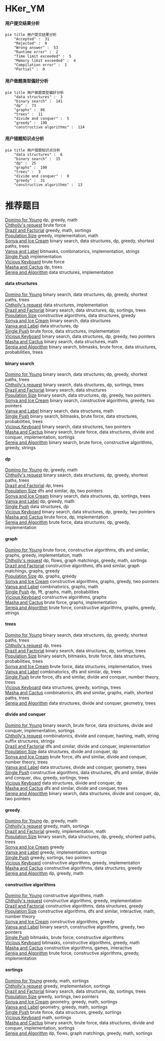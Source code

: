 # HKer_YM
<!-- tabs:start -->
#### **用户提交结果分析**

```mermaid
pie title 用户提交结果分析
    "Accepted" :  31
    "Rejected" :  0
    "Wrong answer" :  53
    "Runtime error" :  2
    "Time limit exceeded" :  5
    "Memory limit exceeded" :  4
    "Compilation error" :  1
    "Partial" :  0
```
#### **用户做题类型偏好分析**

```mermaid
pie title 用户做题类型偏好分析
    "data structures" :  3
    "binary search" :  141
    "dp" :  73
    "graphs" :  86
    "trees" :  11
    "divide and conquer" :  5
    "greedy" :  198
    "constructive algorithms" :  124
```
#### **用户错题知识点分析**

```mermaid
pie title 用户错题知识点分析
    "data structures" :  6
    "binary search" :  15
    "dp" :  25
    "graphs" :  100
    "trees" :  3
    "divide and conquer" :  0
    "greedy" :  31
    "constructive algorithms" :  13
```
<!-- tabs:end -->
# 推荐题目
[Domino for Young](https://codeforces.com/contest/1269/problem/D)		dp,
                        greedy,
                        math		  
[Chtholly's request](http://codeforces.com/problemset/problem/897/B)		brute force		  
[Drazil and Factorial](http://codeforces.com/problemset/problem/515/C)		greedy,
                        math,
                        sortings		  
[Population Size](http://codeforces.com/problemset/problem/416/D)		greedy,
                        implementation,
                        math		  
[Sonya and Ice Cream](http://codeforces.com/problemset/problem/1004/E)		binary search,
                        data structures,
                        dp,
                        greedy,
                        shortest paths,
                        trees		  
[Vanya and Label](http://codeforces.com/problemset/problem/677/C)		bitmasks,
                        combinatorics,
                        implementation,
                        strings		  
[Single Push](http://codeforces.com/problemset/problem/1253/A)		implementation		  
[Vicious Keyboard](http://codeforces.com/problemset/problem/801/A)		brute force		  
[Masha and Cactus](http://codeforces.com/problemset/problem/856/D)		dp,
                        trees		  
[Sereja and Algorithm](http://codeforces.com/problemset/problem/367/A)		data structures,
                        implementation		  
<!-- tabs:start -->
#### **data structures**
[Domino for Young](http://codeforces.com/problemset/problem/1004/E)		binary search,
                        data structures,
                        dp,
                        greedy,
                        shortest paths,
                        trees		  
[Chtholly's request](http://codeforces.com/problemset/problem/367/A)		data structures,
                        implementation		  
[Drazil and Factorial](http://codeforces.com/problemset/problem/474/E)		binary search,
                        data structures,
                        dp,
                        sortings,
                        trees		  
[Population Size](https://codeforces.com/contest/867/problem/E)		constructive algorithms,
                        data structures,
                        greedy		  
[Sonya and Ice Cream](http://codeforces.com/problemset/problem/813/E)		binary search,
                        data structures		  
[Vanya and Label](http://codeforces.com/problemset/problem/1304/F1)		data structures,
                        dp		  
[Single Push](http://codeforces.com/problemset/problem/1207/F)		brute force,
                        data structures,
                        implementation		  
[Vicious Keyboard](http://codeforces.com/problemset/problem/1492/C)		binary search,
                        data structures,
                        dp,
                        greedy,
                        two pointers		  
[Masha and Cactus](http://codeforces.com/problemset/problem/1490/G)		binary search,
                        data structures,
                        math		  
[Sereja and Algorithm](http://codeforces.com/problemset/problem/1479/D)		binary search,
                        bitmasks,
                        brute force,
                        data structures,
                        probabilities,
                        trees		  
#### **binary search**
[Domino for Young](http://codeforces.com/problemset/problem/1004/E)		binary search,
                        data structures,
                        dp,
                        greedy,
                        shortest paths,
                        trees		  
[Chtholly's request](http://codeforces.com/problemset/problem/474/E)		binary search,
                        data structures,
                        dp,
                        sortings,
                        trees		  
[Drazil and Factorial](http://codeforces.com/problemset/problem/813/E)		binary search,
                        data structures		  
[Population Size](http://codeforces.com/problemset/problem/1492/C)		binary search,
                        data structures,
                        dp,
                        greedy,
                        two pointers		  
[Sonya and Ice Cream](http://codeforces.com/problemset/problem/1463/D)		binary search,
                        constructive algorithms,
                        greedy,
                        two pointers		  
[Vanya and Label](http://codeforces.com/problemset/problem/1490/G)		binary search,
                        data structures,
                        math		  
[Single Push](http://codeforces.com/problemset/problem/1479/D)		binary search,
                        bitmasks,
                        brute force,
                        data structures,
                        probabilities,
                        trees		  
[Vicious Keyboard](http://codeforces.com/problemset/problem/1436/E)		binary search,
                        data structures,
                        two pointers		  
[Masha and Cactus](http://codeforces.com/problemset/problem/1461/D)		binary search,
                        brute force,
                        data structures,
                        divide and conquer,
                        implementation,
                        sortings		  
[Sereja and Algorithm](http://codeforces.com/problemset/problem/1493/C)		binary search,
                        brute force,
                        constructive algorithms,
                        greedy,
                        strings		  
#### **dp**
[Domino for Young](https://codeforces.com/contest/1269/problem/D)		dp,
                        greedy,
                        math		  
[Chtholly's request](http://codeforces.com/problemset/problem/1004/E)		binary search,
                        data structures,
                        dp,
                        greedy,
                        shortest paths,
                        trees		  
[Drazil and Factorial](http://codeforces.com/problemset/problem/856/D)		dp,
                        trees		  
[Population Size](https://codeforces.com/contest/506/problem/A)		dfs and similar,
                        dp,
                        two pointers		  
[Sonya and Ice Cream](http://codeforces.com/problemset/problem/474/E)		binary search,
                        data structures,
                        dp,
                        sortings,
                        trees		  
[Vanya and Label](http://codeforces.com/problemset/problem/1140/D)		dp,
                        greedy,
                        math		  
[Single Push](http://codeforces.com/problemset/problem/1304/F1)		data structures,
                        dp		  
[Vicious Keyboard](http://codeforces.com/problemset/problem/1492/C)		binary search,
                        data structures,
                        dp,
                        greedy,
                        two pointers		  
[Masha and Cactus](https://codeforces.com/contest/1457/problem/C)		brute force,
                        dp,
                        implementation		  
[Sereja and Algorithm](http://codeforces.com/problemset/problem/1491/C)		brute force,
                        data structures,
                        dp,
                        greedy,
                        implementation		  
#### **graph**
[Domino for Young](http://codeforces.com/problemset/problem/1487/C)		brute force,
                        constructive algorithms,
                        dfs and similar,
                        graphs,
                        greedy,
                        implementation,
                        math		  
[Chtholly's request](http://codeforces.com/problemset/problem/1437/C)		dp,
                        flows,
                        graph matchings,
                        greedy,
                        math,
                        sortings		  
[Drazil and Factorial](http://codeforces.com/problemset/problem/1470/D)		constructive algorithms,
                        dfs and similar,
                        graph matchings,
                        graphs,
                        greedy		  
[Population Size](http://codeforces.com/problemset/problem/1476/C)		dp,
                        graphs,
                        greedy		  
[Sonya and Ice Cream](http://codeforces.com/problemset/problem/1304/D)		constructive algorithms,
                        graphs,
                        greedy,
                        two pointers		  
[Vanya and Label](http://codeforces.com/problemset/problem/1475/C)		combinatorics,
                        graphs,
                        math		  
[Single Push](http://codeforces.com/problemset/problem/553/E)		dp,
                        fft,
                        graphs,
                        math,
                        probabilities		  
[Vicious Keyboard](http://codeforces.com/problemset/problem/1495/C)		constructive algorithms,
                        graphs		  
[Masha and Cactus](http://codeforces.com/problemset/problem/1510/K)		brute force,
                        graphs,
                        implementation		  
[Sereja and Algorithm](http://codeforces.com/problemset/problem/1511/D)		brute force,
                        constructive algorithms,
                        graphs,
                        greedy,
                        strings		  
#### **trees**
[Domino for Young](http://codeforces.com/problemset/problem/1004/E)		binary search,
                        data structures,
                        dp,
                        greedy,
                        shortest paths,
                        trees		  
[Chtholly's request](http://codeforces.com/problemset/problem/856/D)		dp,
                        trees		  
[Drazil and Factorial](http://codeforces.com/problemset/problem/474/E)		binary search,
                        data structures,
                        dp,
                        sortings,
                        trees		  
[Population Size](http://codeforces.com/problemset/problem/1479/D)		binary search,
                        bitmasks,
                        brute force,
                        data structures,
                        probabilities,
                        trees		  
[Sonya and Ice Cream](http://codeforces.com/problemset/problem/1511/C)		brute force,
                        data structures,
                        implementation,
                        trees		  
[Vanya and Label](http://codeforces.com/problemset/problem/1499/F)		combinatorics,
                        dfs and similar,
                        dp,
                        trees		  
[Single Push](http://codeforces.com/problemset/problem/1491/E)		brute force,
                        dfs and similar,
                        divide and conquer,
                        number theory,
                        trees		  
[Vicious Keyboard](http://codeforces.com/problemset/problem/1466/D)		data structures,
                        greedy,
                        sortings,
                        trees		  
[Masha and Cactus](http://codeforces.com/problemset/problem/1495/D)		combinatorics,
                        dfs and similar,
                        graphs,
                        math,
                        shortest paths,
                        trees		  
[Sereja and Algorithm](http://codeforces.com/problemset/problem/1303/G)		data structures,
                        divide and conquer,
                        geometry,
                        trees		  
#### **divide and conquer**
[Domino for Young](http://codeforces.com/problemset/problem/1461/D)		binary search,
                        brute force,
                        data structures,
                        divide and conquer,
                        implementation,
                        sortings		  
[Chtholly's request](http://codeforces.com/problemset/problem/1466/G)		combinatorics,
                        divide and conquer,
                        hashing,
                        math,
                        string suffix structures,
                        strings		  
[Drazil and Factorial](http://codeforces.com/problemset/problem/1490/D)		dfs and similar,
                        divide and conquer,
                        implementation		  
[Population Size](https://codeforces.com/contest/1483/problem/C)		data structures,
                        divide and conquer,
                        dp		  
[Sonya and Ice Cream](http://codeforces.com/problemset/problem/1491/E)		brute force,
                        dfs and similar,
                        divide and conquer,
                        number theory,
                        trees		  
[Vanya and Label](http://codeforces.com/problemset/problem/1303/G)		data structures,
                        divide and conquer,
                        geometry,
                        trees		  
[Single Push](http://codeforces.com/problemset/problem/1494/D)		constructive algorithms,
                        data structures,
                        dfs and similar,
                        divide and conquer,
                        dsu,
                        greedy,
                        sortings,
                        trees		  
[Vicious Keyboard](http://codeforces.com/problemset/problem/1482/E)		data structures,
                        divide and conquer,
                        dp		  
[Masha and Cactus](http://codeforces.com/problemset/problem/566/C)		dfs and similar,
                        divide and conquer,
                        trees		  
[Sereja and Algorithm](http://codeforces.com/problemset/problem/1428/F)		binary search,
                        data structures,
                        divide and conquer,
                        dp,
                        two pointers		  
#### **greedy**
[Domino for Young](https://codeforces.com/contest/1269/problem/D)		dp,
                        greedy,
                        math		  
[Chtholly's request](http://codeforces.com/problemset/problem/515/C)		greedy,
                        math,
                        sortings		  
[Drazil and Factorial](http://codeforces.com/problemset/problem/416/D)		greedy,
                        implementation,
                        math		  
[Population Size](http://codeforces.com/problemset/problem/1004/E)		binary search,
                        data structures,
                        dp,
                        greedy,
                        shortest paths,
                        trees		  
[Sonya and Ice Cream](http://codeforces.com/problemset/problem/215/D)		greedy		  
[Vanya and Label](http://codeforces.com/problemset/problem/847/K)		greedy,
                        implementation,
                        sortings		  
[Single Push](http://codeforces.com/problemset/problem/1107/C)		greedy,
                        sortings,
                        two pointers		  
[Vicious Keyboard](http://codeforces.com/problemset/problem/1209/C)		constructive algorithms,
                        greedy,
                        implementation		  
[Masha and Cactus](https://codeforces.com/contest/867/problem/E)		constructive algorithms,
                        data structures,
                        greedy		  
[Sereja and Algorithm](http://codeforces.com/problemset/problem/1140/D)		dp,
                        greedy,
                        math		  
#### **constructive algorithms**
[Domino for Young](http://codeforces.com/problemset/problem/1205/F)		constructive algorithms,
                        math		  
[Chtholly's request](http://codeforces.com/problemset/problem/1209/C)		constructive algorithms,
                        greedy,
                        implementation		  
[Drazil and Factorial](https://codeforces.com/contest/867/problem/E)		constructive algorithms,
                        data structures,
                        greedy		  
[Population Size](http://codeforces.com/problemset/problem/1404/D)		constructive algorithms,
                        dfs and similar,
                        interactive,
                        math,
                        number theory		  
[Sonya and Ice Cream](http://codeforces.com/problemset/problem/1493/A)		constructive algorithms,
                        greedy		  
[Vanya and Label](http://codeforces.com/problemset/problem/1463/D)		binary search,
                        constructive algorithms,
                        greedy,
                        two pointers		  
[Single Push](https://codeforces.com/contest/1456/problem/B)		bitmasks,
                        brute force,
                        constructive algorithms		  
[Vicious Keyboard](http://codeforces.com/problemset/problem/1492/D)		bitmasks,
                        constructive algorithms,
                        greedy,
                        math		  
[Masha and Cactus](https://codeforces.com/contest/1504/problem/D)		constructive algorithms,
                        games,
                        interactive		  
[Sereja and Algorithm](https://codeforces.com/contest/1483/problem/A)		brute force,
                        constructive algorithms,
                        greedy,
                        implementation		  
#### **sortings**
[Domino for Young](http://codeforces.com/problemset/problem/515/C)		greedy,
                        math,
                        sortings		  
[Chtholly's request](http://codeforces.com/problemset/problem/847/K)		greedy,
                        implementation,
                        sortings		  
[Drazil and Factorial](http://codeforces.com/problemset/problem/474/E)		binary search,
                        data structures,
                        dp,
                        sortings,
                        trees		  
[Population Size](http://codeforces.com/problemset/problem/1107/C)		greedy,
                        sortings,
                        two pointers		  
[Sonya and Ice Cream](https://codeforces.com/contest/1496/problem/C)		geometry,
                        greedy,
                        math,
                        sortings		  
[Vanya and Label](http://codeforces.com/problemset/problem/1495/A)		geometry,
                        greedy,
                        math,
                        sortings		  
[Single Push](http://codeforces.com/problemset/problem/1497/A)		brute force,
                        data structures,
                        greedy,
                        sortings		  
[Vicious Keyboard](http://codeforces.com/problemset/problem/1427/A)		math,
                        sortings		  
[Masha and Cactus](http://codeforces.com/problemset/problem/1461/D)		binary search,
                        brute force,
                        data structures,
                        divide and conquer,
                        implementation,
                        sortings		  
[Sereja and Algorithm](http://codeforces.com/problemset/problem/1437/C)		dp,
                        flows,
                        graph matchings,
                        greedy,
                        math,
                        sortings		  
<!-- tabs:end -->
